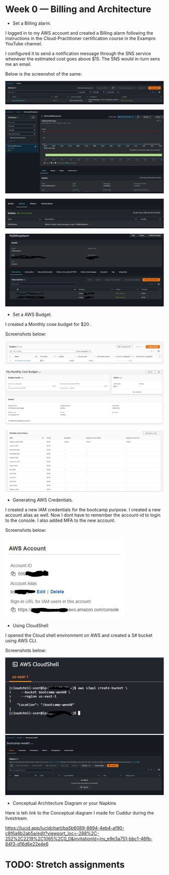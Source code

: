# Week 0 — Billing and Architecture

- Set a Billing alarm.

I logged in to my AWS account and created a Billing alarm following the instructions in the Cloud-Practitioner certification course in the Exampro YouTube channel.

I configured it to send a notification message through the SNS service whenever the estimated cost goes above $15. The SNS would in-turn sens me an email.

Below is the screenshot of the same:

![Billing Alarm 1](_docs/assets/week0/billing-alarm-1.jpg)

![Billing Alarm 2](_docs/assets/week0/billing-alarm-2.jpg)

![Billing Alarm 3](_docs/assets/week0/billing-alarm-3.jpg)

![Billing Alarm 4](_docs/assets/week0/billing-alarm-4.jpg)


- Set a AWS Budget.

I created a Monthly cose budget for $20 .

Screenshots below:


![Budget 1](_docs/assets/week0/budget-1.jpg)

![Budget 2](_docs/assets/week0/budget-2.jpg)

![Budget 3](_docs/assets/week0/budget-3.jpg)

- Generating AWS Credentials.

I created a new IAM credentials for the bootcamp purpose. I created a new account alias as well. Now I dont have to remember the account-id to login to the console. I also added MFA to the new account.

Screenshots below:


![IAM 1](_docs/assets/week0/IAM-1.jpg)


- Using CloudShell

I opened the Cloud shell environment on AWS and created a S# bucket using AWS CLI.


Screenshots below:

![CloudShell 1](_docs/assets/week0/CloudShell-1.JPG)
![CloudShell 2](_docs/assets/week0/CloudShell-2.JPG)

- Conceptual Architecture Diagram or your Napkins

Here is teh link to the Conceptual diagram I made for Cuddur during the livestream.

https://lucid.app/lucidchart/ba5b6089-8894-4eb4-af90-c8f6a6b2ab5a/edit?viewport_loc=-288%2C-252%2C2219%2C1065%2C0_0&invitationId=inv_e9e3a751-bbc1-46fb-84f3-d16d6e22e4e6

# TODO: Stretch assignments